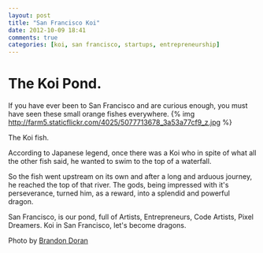```yaml
---
layout: post
title: "San Francisco Koi"
date: 2012-10-09 18:41
comments: true
categories: [koi, san francisco, startups, entrepreneurship]
---
```


# The Koi Pond.

If you have ever been to San Francisco and are curious enough, you must have seen these small orange fishes everywhere.
{% img http://farm5.staticflickr.com/4025/5077713678_3a53a77cf9_z.jpg %}

The Koi fish.

According to Japanese legend, once there was a Koi who in spite of what all the other fish said, he wanted to swim to the
top of a waterfall.

So the fish went upstream on its own and after a long and arduous journey, he reached the top of that river.
The gods, being impressed with it's perseverance, turned him, as a reward, into a splendid and powerful dragon.

San Francisco, is our pond, full of Artists, Entrepreneurs, Code Artists, Pixel Dreamers.
Koi in San Francisco, let's become dragons.

Photo by [Brandon Doran](http://www.flickr.com/photos/brandondoran/)
